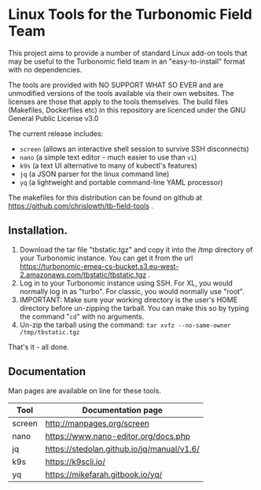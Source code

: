# Linux Tools for the Turbonomic Field Team

This project aims to provide a number of standard Linux add-on tools that may be useful to the Turbonomic field team in an "easy-to-install" format with no dependencies.

The tools are provided with NO SUPPORT WHAT SO EVER and are unmodified versions of the tools available via their own websites. The licenses are those that apply to the tools themselves. The build files (Makefiles, Dockerfiles etc) in this repository are licenced under the GNU General Public License v3.0

The current release includes:

- `screen` (allows an interactive shell session to survive SSH disconnects)
- `nano` (a simple text editor - much easier to use than `vi`)
- `k9s` (a text UI alternative to many of kubectl's features)
- `jq` (a JSON parser for the linux command line)
- `yq` (a lightweight and portable command-line YAML processor)

The makefiles for this distribution can be found on github at https://github.com/chrislowth/tb-field-tools .

## Installation.

1. Download the tar file "tbstatic.tgz" and copy it into the /tmp directory of your Turbonomic instance. You can get it from the url https://turbonomic-emea-cs-bucket.s3.eu-west-2.amazonaws.com/tbstatic/tbstatic.tgz .
2. Log in to your Turbonomic instance using SSH. For XL, you would normally log in as "turbo". For classic, you would normally use "root".
3. IMPORTANT: Make sure your working directory is the user's HOME directory before un-zipping the tarball. You can make this so by typing the command "`cd`" with no arguments.
4. Un-zip the tarball using the command: `tar xvfz --no-same-owner /tmp/tbstatic.tgz`

That's it - all done.

## Documentation

Man pages are available on line for these tools.

| Tool | Documentation page |
| ---- | ------------------ |
| screen | http://manpages.org/screen |
| nano | https://www.nano-editor.org/docs.php |
| jq   | https://stedolan.github.io/jq/manual/v1.6/ |
| k9s  | https://k9scli.io/ |
| yq   | https://mikefarah.gitbook.io/yq/ |
